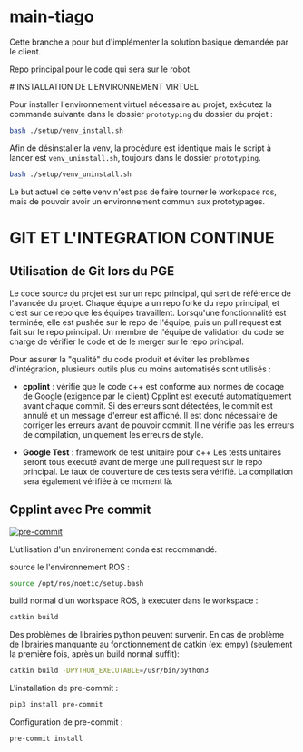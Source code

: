 # main-tiago

Cette branche a pour but d'implémenter la solution basique demandée par le client.

Repo principal pour le code qui sera sur le robot

# INSTALLATION DE L'ENVIRONNEMENT VIRTUEL

Pour installer l'environnement virtuel nécessaire au projet, exécutez la commande suivante dans le dossier `prototyping` du dossier du projet :

```bash
bash ./setup/venv_install.sh
```

Afin de désinstaller la venv, la procédure est identique mais le script à lancer est `venv_uninstall.sh`, toujours dans le dossier `prototyping`.

```bash
bash ./setup/venv_uninstall.sh
```

Le but actuel de cette venv n'est pas de faire tourner le workspace ros, mais de pouvoir avoir un environnement commun aux prototypages.

# GIT ET L'INTEGRATION CONTINUE

## Utilisation de Git lors du PGE

Le code source du projet est sur un repo principal, qui sert de référence de l'avancée du projet. Chaque équipe a un repo forké du repo principal, et c'est sur ce repo que les équipes travaillent. Lorsqu'une fonctionnalité est terminée, elle est pushée sur le repo de l'équipe, puis un pull request est fait sur le repo principal. Un membre de l'équipe de validation du code se charge de vérifier le code et de le merger sur le repo principal.

Pour assurer la "qualité" du code produit et éviter les problèmes d'intégration, plusieurs outils plus ou moins automatisés sont utilisés :

- **cpplint** : vérifie que le code c++ est conforme aux normes de codage de Google (exigence par le client)
  Cpplint est executé automatiquement avant chaque commit. Si des erreurs sont détectées, le commit est annulé et un message d'erreur est affiché. Il est donc nécessaire de corriger les erreurs avant de pouvoir commit. Il ne vérifie pas les erreurs de compilation, uniquement les erreurs de style.

- **Google Test** : framework de test unitaire pour c++
  Les tests unitaires seront tous executé avant de merge une pull request sur le repo principal. Le taux de couverture de ces tests sera vérifié.
  La compilation sera également vérifiée à ce moment là.

## Cpplint avec Pre commit

[![pre-commit](https://img.shields.io/badge/pre--commit-enabled-brightgreen?logo=pre-commit)](https://github.com/pre-commit/pre-commit)

L'utilisation d'un environement conda est recommandé.

source le l'environnement ROS :

```bash
source /opt/ros/noetic/setup.bash
```

build normal d'un workspace ROS, à executer dans le workspace :

```bash
catkin build
```

Des problèmes de librairies python peuvent survenir. En cas de problème de librairies manquante au fonctionnement de catkin (ex: empy) (seulement la première fois, après un build normal suffit):

```bash
catkin build -DPYTHON_EXECUTABLE=/usr/bin/python3
```

L'installation de pre-commit :

```bash
pip3 install pre-commit
```

Configuration de pre-commit :

```bash
pre-commit install
```
